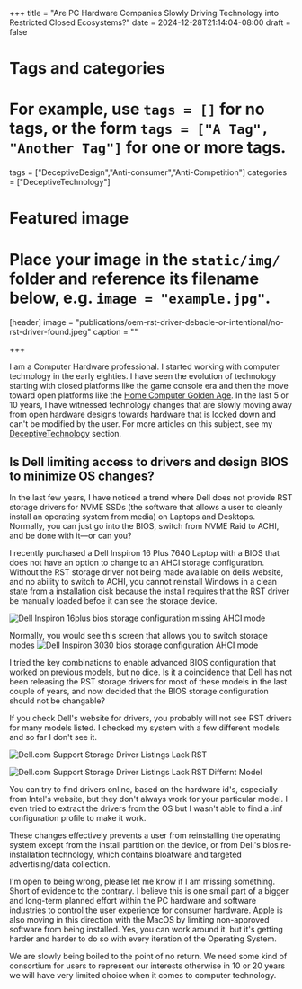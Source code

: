 +++
title = "Are PC Hardware Companies Slowly Driving Technology into Restricted Closed Ecosystems?"
date = 2024-12-28T21:14:04-08:00
draft = false

# Tags and categories
# For example, use `tags = []` for no tags, or the form `tags = ["A Tag", "Another Tag"]` for one or more tags.
tags = ["DeceptiveDesign","Anti-consumer","Anti-Competition"]
categories = ["DeceptiveTechnology"]

# Featured image
# Place your image in the `static/img/` folder and reference its filename below, e.g. `image = "example.jpg"`.
[header]
image = "publications/oem-rst-driver-debacle-or-intentional/no-rst-driver-found.jpeg"
caption = ""

+++

I am a Computer Hardware professional. I started working with computer technology in the early eighties. I have seen the evolution of technology starting with closed platforms like the game console era and then the move toward open platforms like the [Home Computer Golden Age](https://www.scottrlarson.com/memorials/memorial-my-home-computer-reflections-part-1/). In the last 5 or 10 years, I have witnessed technology changes that are slowly moving away from open hardware designs towards hardware that is locked down and can't be modified by the user.  For more articles on this subject, see my  [DeceptiveTechnology](https://www.scottrlarson.com/categories/deceptivetechnology/) section. 

## Is Dell limiting access to drivers and design BIOS to minimize OS changes?
In the last few years, I have noticed a trend where Dell does not provide RST storage drivers for NVME SSDs (the software that allows a user to cleanly install an operating system from media) on Laptops and Desktops. Normally, you can just go into the BIOS, switch from NVME Raid to ACHI, and be done with it—or can you?

I recently purchased a Dell Inspiron 16 Plus 7640 Laptop with a BIOS that does not have an option to change to an AHCI storage configuration. Without the RST storage driver not being made available on dells website, and no ability to switch to ACHI, you cannot reinstall Windows in a clean state from a installation disk because the install requires that the RST driver be manually loaded befoe it can see the storage device.  

![Dell Inspiron 16plus bios storage configuration missing AHCI mode](/img/publications/oem-rst-driver-debacle-or-intentional/dell-inspiron-16-plus-bios-storage-configuration-missing-ahci-mode.jpeg)

Normally, you would see this screen that allows you to switch storage modes
![Dell Inspiron 3030 bios storage configuration AHCI mode](/img/publications/oem-rst-driver-debacle-or-intentional/dell-inspiron-3030-bios-storage-configuration.jpeg)

I tried the key combinations to enable advanced BIOS configuration that worked on previous models, but no dice. Is it a coincidence that Dell has not been releasing the RST storage drivers for most of these models in the last couple of years, and now decided that the BIOS storage configuration should not be changable?

If you check Dell's website for drivers, you probably will not see RST drivers for many models listed. I checked my system with a few different models and so far I don't see it.

![Dell.com Support Storage Driver Listings Lack RST](/img/publications/oem-rst-driver-debacle-or-intentional/dell.com-support-storage-driver-listings-lack-RST.resized.jpeg)

![Dell.com Support Storage Driver Listings Lack RST Differnt Model](img/publications/oem-rst-driver-debacle-or-intentional/dell.com-support-storage-driver-listings-lack-RST-different-model.jpeg)

You can try to find drivers online, based on the hardware id's, especially from Intel's website, but they don't always work for your particular model. I even tried to extract the drivers from the OS but I wasn't able to find a .inf configuration profile to make it work.

These changes effectively prevents a user from reinstalling the operating system except from the install partition on the device, or from Dell's bios re-installation technology, which contains bloatware and targeted advertising/data collection.

I'm open to being wrong, please let me know if I am missing something. Short of evidence to the contrary. I believe this is one small part of a bigger and long-term planned effort within the PC hardware and software industries to control the user experience for consumer hardware. Apple is also moving in this direction with the MacOS by limiting non-approved software from being installed. Yes, you can work around it, but it's getting harder and harder to do so with every iteration of the Operating System. 

We are slowly being boiled to the point of no return. We need some kind of consortium for users to represent our interests otherwise in 10 or 20 years we will have very limited choice when it comes to computer technology.